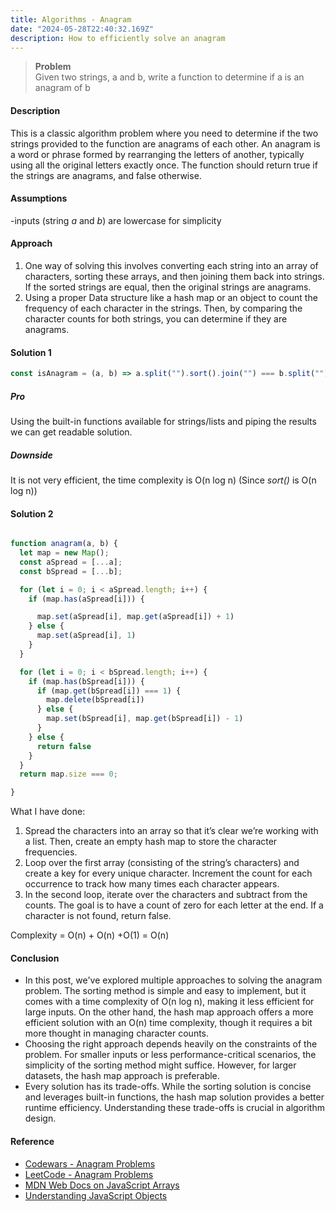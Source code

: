 ```yaml
---
title: Algorithms - Anagram
date: "2024-05-28T22:40:32.169Z"
description: How to efficiently solve an anagram
---
```


> **Problem**   
> Given two strings, a and b, write a function to determine if a is an anagram of b

#### Description

This is a classic algorithm problem where you need to determine if the two strings provided to the function are
anagrams of each other. An anagram is a word or phrase formed by rearranging the letters of another, typically using all the original letters exactly once. The function should return true if the strings are anagrams, and false otherwise.

#### Assumptions

-inputs (string *a* and *b*) are lowercase for simplicity

#### Approach

1. One way of solving this involves converting each string into an array of characters, sorting these arrays, and then joining them back into strings. If the sorted strings are equal, then the original strings are anagrams.
2. Using a proper Data structure like a hash map or an object to count the frequency of each character in the strings. Then, by comparing the character counts for both strings, you can determine if they are anagrams.

#### Solution 1

```js
const isAnagram = (a, b) => a.split("").sort().join("") === b.split("").sort().join("")
```

##### Pro

Using the built-in functions available for strings/lists and piping the results we can get readable solution.

##### Downside

It is not very efficient, the time complexity is O(n log n) (Since *sort()* is O(n log n))

#### Solution 2

```js

function anagram(a, b) {
  let map = new Map();
  const aSpread = [...a];
  const bSpread = [...b];

  for (let i = 0; i < aSpread.length; i++) {
    if (map.has(aSpread[i])) {

      map.set(aSpread[i], map.get(aSpread[i]) + 1)
    } else {
      map.set(aSpread[i], 1)
    }
  }

  for (let i = 0; i < bSpread.length; i++) {
    if (map.has(bSpread[i])) {
      if (map.get(bSpread[i]) === 1) {
        map.delete(bSpread[i])
      } else {
        map.set(bSpread[i], map.get(bSpread[i]) - 1)
      }
    } else {
      return false
    }
  }
  return map.size === 0;

}
```

What I have done:

1. Spread the characters into an array so that it’s clear we’re working with a list. Then, create an empty hash map to store the character frequencies.
2. Loop over the first array (consisting of the string’s characters) and create a key for every unique character. Increment the count for each occurrence to track how many times each character appears.
3. In the second loop, iterate over the characters and subtract from the counts. The goal is to have a count of zero for each letter at the end. If a character is not found, return false.

Complexity = O(n) + O(n) +O(1) = O(n)

#### Conclusion

 - In this post, we've explored multiple approaches to solving the anagram problem. The sorting method is simple and easy to implement, but it comes with a time complexity of O(n log n), making it less efficient for large inputs. On the other hand, the hash map approach offers a more efficient solution with an O(n) time complexity, though it requires a bit more thought in managing character counts.   
 - Choosing the right approach depends heavily on the constraints of the problem. For smaller inputs or less performance-critical scenarios, the simplicity of the sorting method might suffice. However, for larger datasets, the hash map approach is preferable.   
 - Every solution has its trade-offs. While the sorting solution is concise and leverages built-in functions, the hash map solution provides a better runtime efficiency. Understanding these trade-offs is crucial in algorithm design.

#### Reference
- [Codewars - Anagram Problems](https://www.codewars.com/kata/search/?q=anagram&order_by=sort_date%20desc)
- [LeetCode - Anagram Problems](https://leetcode.com/problemset/all/?search=anagram)
- [MDN Web Docs on JavaScript Arrays](https://developer.mozilla.org/en-US/docs/Web/JavaScript/Reference/Global_Objects/Array)
- [Understanding JavaScript Objects](https://developer.mozilla.org/en-US/docs/Web/JavaScript/Guide/Working_with_Objects)
